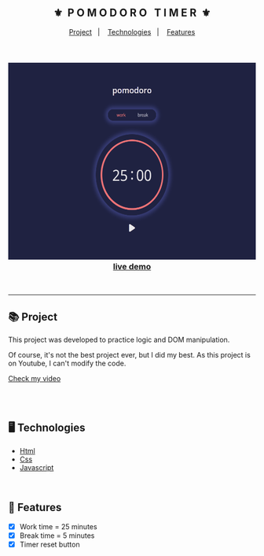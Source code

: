 <div align="center">
    <h2>⚜️&nbsp; P O M O D O R O &nbsp; T I M E R &nbsp;⚜️</h2>
</div>

<p align="center">
    <a href="#-project">Project</a>&nbsp;&nbsp;&nbsp;|&nbsp;&nbsp;&nbsp;
    <a href="#-technologies">Technologies</a>&nbsp;&nbsp;&nbsp;|&nbsp;&nbsp;&nbsp;
    <a href="#-features">Features</a>
</p>

<br>

<h3 align="center">
    <img src="./.github/readme-gif.gif" alt="project gif" height="400px">
    <br>
    <a href="https://erickks.github.io/pomodoro-timer/">live demo</a>
</h3>

<br><hr>

## 📚 Project
<p>This project was developed to practice logic and DOM manipulation.</p>
<p>Of course, it's not the best project ever, but I did my best. As this project is on Youtube, I can't modify the code.</p>
<a href="https://www.youtube.com/watch?v=sYFR4NJkrFc&t=523s">Check my video</a>

<br><br>

## 🖥 Technologies
  * [Html](https://www.w3schools.com/html/)
  * [Css](https://www.w3schools.com/css/)
  * [Javascript](https://www.javascripttutorial.net/)

<br>

## 🧾 Features
- [x] Work time = 25 minutes
- [x] Break time = 5 minutes
- [x] Timer reset button
